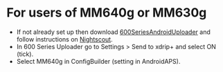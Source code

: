# For users of MM640g or MM630g

*   If not already set up then download
    [600SeriesAndroidUploader](https://pazaan.github.io/600SeriesAndroidUploader/)
    and follow instructions on
    [Nightscout](http://www.nightscout.info/wiki/welcome/nightscout-and-medtronic-640g).
*   In 600 Series Uploader go to Settings > Send to xdrip+ and select ON
    (tick).
*   Select MM640g in ConfigBuilder (setting in AndroidAPS).
